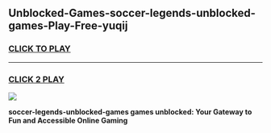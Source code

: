 
## Unblocked-Games-soccer-legends-unblocked-games-Play-Free-yuqij
<h3>
<a href="https://premium76.site?title=soccer-legends-unblocked-games&ref=22A">CLICK TO PLAY</a></h3>
<hr>

<h3>
<a href="https://premium76.site?title=soccer-legends-unblocked-games&ref=22A">CLICK 2 PLAY</a>
  
</h3>

<a href="https://premium76.site?title=soccer-legends-unblocked-games&ref=22A"><img src="https://clearcache.store/games.png"></a>


**soccer-legends-unblocked-games games unblocked: Your Gateway to Fun and Accessible Online Gaming**
